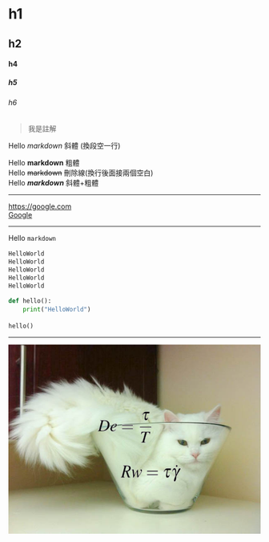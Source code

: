 # h1
## h2
#### h4
##### h5
###### h6

>我是註解

Hello *markdown* 斜體 (換段空一行)

Hello **markdown** 粗體  
Hello ~~markdown~~ 刪除線(換行後面接兩個空白)  
Hello ***markdown*** 斜體+粗體  

---

<https://google.com>  
[Google](https://google.com)

---

Hello `markdown`

```
HelloWorld
HelloWorld
HelloWorld
HelloWorld
HelloWorld
```

```python
def hello():
    print("HelloWorld")

hello()
```
---
![](./cat.png)